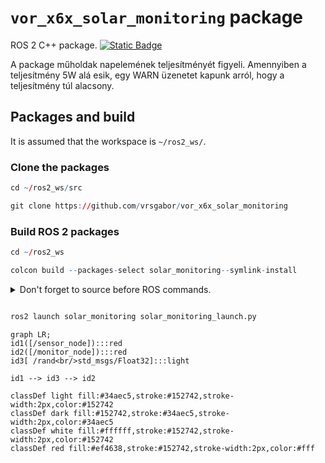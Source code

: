 # `vor_x6x_solar_monitoring` package
ROS 2 C++ package.  [![Static Badge](https://img.shields.io/badge/ROS_2-Humble-34aec5)](https://docs.ros.org/en/humble/)

A package műholdak napelemének teljesítményét figyeli. Amennyiben a teljesítmény 5W alá esik, egy WARN üzenetet kapunk arról,
hogy a teljesítmény túl alacsony.
## Packages and build

It is assumed that the workspace is `~/ros2_ws/`.

### Clone the packages
``` r
cd ~/ros2_ws/src
```
``` r
git clone https://github.com/vrsgabor/vor_x6x_solar_monitoring
```

### Build ROS 2 packages
``` r
cd ~/ros2_ws
```
``` r
colcon build --packages-select solar_monitoring--symlink-install
```

<details>
<summary> Don't forget to source before ROS commands.</summary>

``` bash
source ~/ros2_ws/install/setup.bash
```
</details>

``` r

ros2 launch solar_monitoring solar_monitoring_launch.py

```
```mermaid
graph LR;
id1([/sensor_node]):::red
id2([/monitor_node]):::red
id3[ /rand<br/>std_msgs/Float32]:::light

id1 --> id3 --> id2

classDef light fill:#34aec5,stroke:#152742,stroke-width:2px,color:#152742  
classDef dark fill:#152742,stroke:#34aec5,stroke-width:2px,color:#34aec5
classDef white fill:#ffffff,stroke:#152742,stroke-width:2px,color:#152742
classDef red fill:#ef4638,stroke:#152742,stroke-width:2px,color:#fff